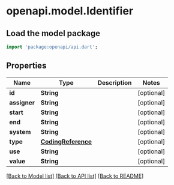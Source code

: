 # openapi.model.Identifier

## Load the model package
```dart
import 'package:openapi/api.dart';
```

## Properties
Name | Type | Description | Notes
------------ | ------------- | ------------- | -------------
**id** | **String** |  | [optional] 
**assigner** | **String** |  | [optional] 
**start** | **String** |  | [optional] 
**end** | **String** |  | [optional] 
**system** | **String** |  | [optional] 
**type** | [**CodingReference**](CodingReference.md) |  | [optional] 
**use** | **String** |  | [optional] 
**value** | **String** |  | [optional] 

[[Back to Model list]](../README.md#documentation-for-models) [[Back to API list]](../README.md#documentation-for-api-endpoints) [[Back to README]](../README.md)



